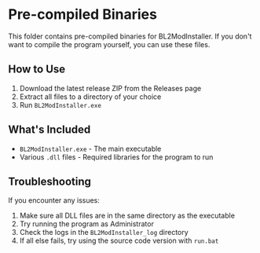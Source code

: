 # Pre-compiled Binaries

This folder contains pre-compiled binaries for BL2ModInstaller. If you don't want to compile the program yourself, you can use these files.

## How to Use

1. Download the latest release ZIP from the Releases page
2. Extract all files to a directory of your choice
3. Run `BL2ModInstaller.exe`

## What's Included

- `BL2ModInstaller.exe` - The main executable
- Various `.dll` files - Required libraries for the program to run

## Troubleshooting

If you encounter any issues:

1. Make sure all DLL files are in the same directory as the executable
2. Try running the program as Administrator
3. Check the logs in the `BL2ModInstaller_log` directory
4. If all else fails, try using the source code version with `run.bat` 